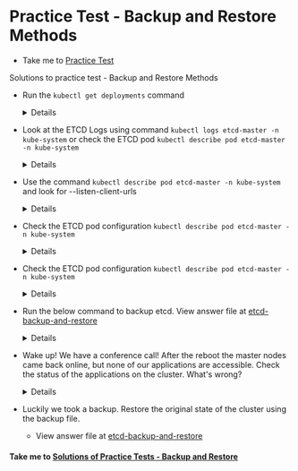 # Practice Test - Backup and Restore Methods
  - Take me to [Practice Test](https://kodekloud.com/topic/practice-test-backup-and-restore-methods/)
  
Solutions to practice test - Backup and Restore Methods
- Run the `kubectl get deployments` command
  
  <details>
  
  ```
  $ kubectl get deployments
  ```
  </details>
  
- Look at the ETCD Logs using command `kubectl logs etcd-master -n kube-system` or check the ETCD pod `kubectl describe pod etcd-master -n kube-system`

  <details>
  
  ```
  $ kubectl logs etcd-master -n kube-system (or)
  $ kubectl describe pod etcd-master -n kube-system
  ```
  </details>
  
- Use the command `kubectl describe pod etcd-master -n kube-system` and look for --listen-client-urls
  
  <details>
  
  ```
  $ kubectl describe pod etcd-master -n kube-system 
  ```
  </details>
    
- Check the ETCD pod configuration `kubectl describe pod etcd-master -n kube-system`
  
  <details>
  
  ```
  $ kubectl describe pod etcd-master -n kube-system
  ```
  </details>
  
- Check the ETCD pod configuration `kubectl describe pod etcd-master -n kube-system`
  
  <details>
  
  ```
  $ kubectl describe pod etcd-master -n kube-system
  ```
  </details>
  
- Run the below command to backup etcd. View answer file at [etcd-backup-and-restore](https://github.com/mmumshad/kubernetes-the-hard-way/blob/master/practice-questions-answers/cluster-maintenance/backup-etcd/etcd-backup-and-restore.md)
  
  <details>
  
  ```
  $ ETCDCTL_API=3 etcdctl --endpoints=https://[127.0.0.1]:2379 --cacert=/etc/kubernetes/pki/etcd/ca.crt --cert=/etc/kubernetes/pki/etcd/server.crt key=/etc/kubernetes/pki/etcd/server.key snapshot save /tmp/snapshot-pre-boot.db.
  ```
  </details>
  
- Wake up! We have a conference call! After the reboot the master nodes came back online, but none of our applications are accessible. Check the status of the applications on the cluster. What's wrong?
  
  <details>
  
  ```
  All of the above
  ```
  </details>
  
- Luckily we took a backup. Restore the original state of the cluster using the backup file. 
  - View answer file at [etcd-backup-and-restore](https://github.com/mmumshad/kubernetes-the-hard-way/blob/master/practice-questions-answers/cluster-maintenance/backup-etcd/etcd-backup-and-restore.md#3-restore-etcd-snapshot-to-a-new-folder)
  
  

#### Take me to [Solutions of Practice Tests - Backup and Restore](https://kodekloud.com/topic/solution-backup-and-restore/)
